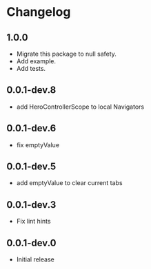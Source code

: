 # Changelog

## 1.0.0

* Migrate this package to null safety.
* Add example.
* Add tests.

## 0.0.1-dev.8

* add HeroControllerScope to local Navigators

## 0.0.1-dev.6

* fix emptyValue

## 0.0.1-dev.5

* add emptyValue to clear current tabs

## 0.0.1-dev.3

* Fix lint hints

## 0.0.1-dev.0

* Initial release
